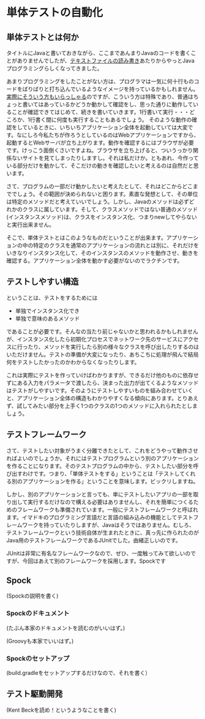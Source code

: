 # 単体テストの自動化

## 単体テストとは何か

タイトルにJavaと書いておきながら、ここまであんまりJavaのコードを書くことがありませんでしたが、[テキストファイルの読み書き](textfile.html)あたりからやっとJavaプログラミングらしくなってきました。

あまりプログラミングをしたことがない方は、プログラマは一気に何十行ものコードをばりばりと打ち込んでいるようなイメージを持っているかもしれません。[実際にそういう方もいらっしゃる](https://softether.hatenadiary.org/entry/20070324/p1)のですが、こういう方は特殊であり、普通はちょっと書いてはあっているかどうか動かして確認をし、思った通りに動作していることが確認できてはじめて、続きを書いていきます。1行書いて実行・・・どころか、1行書く間に何度も実行することもあるでしょう。
そのような動作の確認をしているときに、いちいちアプリケーション全体を起動していては大変です。なにしろ今私たちが作ろうとしているのはWebアプリケーションですから、起動するとWebサーバが立ち上がります。動作を確認するにはブラウザが必要です。けっこう面倒くさいですよね。ブラウザを立ち上げると、ついうっかり関係ないサイトを見てしまったりしますし。それは私だけか。ともあれ、今作っている部分だけを動かして、そこだけの動きを確認したいと考えるのは自然だと思います。

さて、プログラムの一部だけ動かしたいと考えたとして、それはどこからどこまででしょう。その範囲が決められないと困ります。素直な発想として、その単位は特定のメソッドだと考えていいでしょう。しかし、Javaのメソッドは必ずどれかのクラスに属しています。そして、クラスメソッドではない普通のメソッド(インスタンスメソッド)は、クラスをインスタンス化、つまりnewしてやらないと実行出来ません。

そこで、単体テストとはこのようなものだということが出来ます。アプリケーションの中の特定のクラスを通常のアプリケーションの流れとは別に、それだけをいきなりインスタンス化して、そのインスタンスのメソッドを動作させ、動きを確認する。アプリケーション全体を動かす必要がないのでラクチンです。

## テストしやすい構造

ということは、テストをするためには

* 単独でインスタンス化でき
* 単独で意味のあるメソッド

であることが必要です。そんなの当たり前じゃないかと思われるかもしれませんが、インスタンス化したら初期化プロセスでネットワーク先のサービスにアクセスに行ったり、メソッドを実行したら別の様々なクラスを呼び出したりするのはいただけません。テストの準備が大変になったり、あちこちに処理が飛んで結局何をテストしたかったのかわからなくなったりします。

これは実際にテストを作っていけばわかりますが、できるだけ他のものに依存せずにある入力をパラメータで渡したら、決まった出力が出てくるようなメソッドはテストがしやすいです。そのようにテストしやすいものを組み合わせていくと、アプリケーション全体の構造もわかりやすくなる傾向にあります。とりあえず、試してみたい部分を上手く1つのクラスの1つのメソッドに入れられたとしましょう。

## テストフレームワーク

さて、テストしたい対象がうまく分離できたとして、これをどうやって動作させればよいのでしょうか。それにはテストプログラムという別のアプリケーションを作ることになります。そのテストプログラムの中から、テストしたい部分を呼び出すわけです。つまり、「単体テストをする」ということは「テストしてくれる別のアプリケーションを作る」ということを意味します。ビックリしますね。

しかし、別のアプリケーションと言っても、単にテストしたいアプリの一部を取り出して実行するだけなので構える必要はありませんし、それを簡単につくるためのフレームワークも準備されています。一般にテストフレームワークと呼ばれます。イマドキのプログラミング言語だと言語の組み込みの機能としてテストフレームワークを持っていたりしますが、Javaはそうではありません。むしろ、テストフレームワークという技術自体が生まれたときに、真っ先に作られたのがJava用のテストフレームワークであるJUnitでした。由緒正しいのです。

JUnitは非常に有名なフレームワークなので、ぜひ、一度触ってみて欲しいのですが、今回はあえて別のフレームワークを採用します。Spockです

## Spock

(Spockの説明を書く)

### Spockのドキュメント

(たぶん本家のドキュメントを読むのがいいはず。)

(Groovyも本家でいいはず。)

### Spockのセットアップ

(build.gradleをセットアップするだけなので、それを書く）

## テスト駆動開発

(Kent Beckを読め！というようなことを書く)